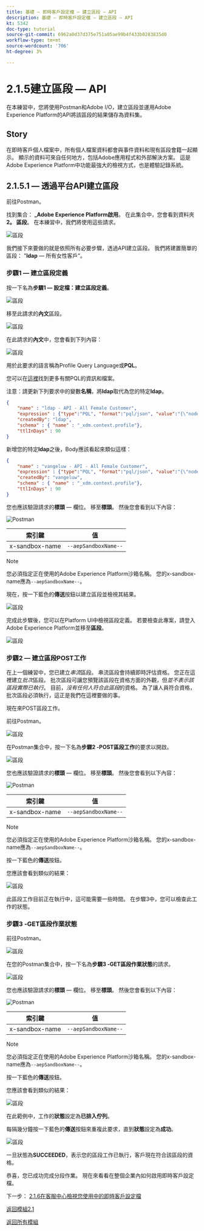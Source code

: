 ```yaml
---
title: 基礎 — 即時客戶設定檔 — 建立區段 — API
description: 基礎 — 即時客戶設定檔 — 建立區段 — API
kt: 5342
doc-type: tutorial
source-git-commit: 6962a0d37d375e751a05ae99b4f433b0283835d0
workflow-type: tm+mt
source-wordcount: '706'
ht-degree: 3%

---
```


# 2.1.5建立區段 — API

在本練習中，您將使用Postman和Adobe I/O，建立區段並運用Adobe Experience Platform的API將該區段的結果儲存為資料集。

## Story

在即時客戶個人檔案中，所有個人檔案資料都會與事件資料和現有區段會籍一起顯示。 顯示的資料可來自任何地方，包括Adobe應用程式和外部解決方案。 這是Adobe Experience Platform中功能最強大的檢視方式，也是體驗記錄系統。

## 2.1.5.1 — 透過平台API建立區段

前往Postman。

找到集合： **_Adobe Experience Platform啟用**。 在此集合中，您會看到資料夾&#x200B;**2。 區段**。 在本練習中，我們將使用這些請求。

![區段](./images/pmdtl.png)

我們接下來要做的就是依照所有必要步驟，透過API建立區段。 我們將建置簡單的區段： &quot;**ldap** — 所有女性客戶&quot;。

### 步驟1 — 建立區段定義

按一下名為&#x200B;**步驟1 — 設定檔：建立區段定義**。

![區段](./images/s1_call.png)

移至此請求的&#x200B;**內文**&#x200B;區段。

![區段](./images/s1_body.png)

在此請求的&#x200B;**內文**&#x200B;中，您會看到下列內容：

![區段](./images/s1_bodydtl.png)

用於此要求的語言稱為Profile Query Language或&#x200B;**PQL**。

您可以在[這裡](https://experienceleague.adobe.com/docs/experience-platform/segmentation/pql/overview.html?lang=en)找到更多有關PQL的資訊和檔案。


注意：請更新下列要求中的變數&#x200B;**名稱**，將&#x200B;**ldap**&#x200B;取代為您的特定&#x200B;**ldap**。

```json
{
    "name" : "ldap - API - All Female Customer",
    "expression" : {"type":"PQL", "format":"pql/json", "value":"{\"nodeType\":\"fnApply\",\"fnName\":\"in\",\"params\":[{\"nodeType\":\"fieldLookup\",\"fieldName\":\"gender\",\"object\":{\"nodeType\":\"fieldLookup\",\"fieldName\":\"person\",\"object\":{\"nodeType\":\"literal\",\"literalType\":\"XDMObject\",\"value\":\"profile\"}}},{\"literalType\":\"List\",\"nodeType\":\"literal\",\"value\":[\"female\"]}]}"},
    "createdBy": "ldap",
    "schema" : { "name" : "_xdm.context.profile"},
    "ttlInDays" : 90
}
```

新增您的特定&#x200B;**ldap**&#x200B;之後，Body應該看起來類似這樣：

```json
{
    "name" : "vangeluw - API - All Female Customer",
    "expression" : {"type":"PQL", "format":"pql/json", "value":"{\"nodeType\":\"fnApply\",\"fnName\":\"in\",\"params\":[{\"nodeType\":\"fieldLookup\",\"fieldName\":\"gender\",\"object\":{\"nodeType\":\"fieldLookup\",\"fieldName\":\"person\",\"object\":{\"nodeType\":\"literal\",\"literalType\":\"XDMObject\",\"value\":\"profile\"}}},{\"literalType\":\"List\",\"nodeType\":\"literal\",\"value\":[\"female\"]}]}"},
    "createdBy": "vangeluw",
    "schema" : { "name" : "_xdm.context.profile"},
    "ttlInDays" : 90
}
```

您也應該驗證請求的&#x200B;**標頭** — 欄位。 移至&#x200B;**標頭**。 然後您會看到以下內容：

![Postman](./images/s1_h.png)

| 索引鍵 | 值 |
| -------------- | ------------------ |
| x-sandbox-name | `--aepSandboxName--` |

>[!NOTE]
>
>您必須指定正在使用的Adobe Experience Platform沙箱名稱。 您的x-sandbox-name應為`--aepSandboxName--`。

現在，按一下藍色的&#x200B;**傳送**&#x200B;按鈕以建立區段並檢視其結果。

![區段](./images/s1_bodydtl_results.png)

完成此步驟後，您可以在Platform UI中檢視區段定義。 若要檢查此專案，請登入Adobe Experience Platform並移至&#x200B;**區段**。

![區段](./images/s1_segmentdef.png)

### 步驟2 — 建立區段POST工作

在上一個練習中，您已建立&#x200B;_串流_&#x200B;區段。 串流區段會持續即時評估資格。 您正在這裡建立&#x200B;_批次_&#x200B;區段。 批次區段可讓您預覽該區段在資格方面的外觀，但&#x200B;_並不表示該區段實際已執行_。 目前，_沒有任何人符合此區段_&#x200B;的資格。 為了讓人員符合資格，批次區段必須執行，這正是我們在這裡要做的事。

現在來POST區段工作。

前往Postman。

![區段](./images/pmdtl.png)

在Postman集合中，按一下名為&#x200B;**步驟2 -POST區段工作**&#x200B;的要求以開啟。

![區段](./images/s2_call.png)

您也應該驗證請求的&#x200B;**標頭** — 欄位。 移至&#x200B;**標頭**。 然後您會看到以下內容：

![Postman](./images/s2headers.png)

| 索引鍵 | 值 |
| -------------- | ------------------ |
| x-sandbox-name | `--aepSandboxName--` |

>[!NOTE]
>
>您必須指定正在使用的Adobe Experience Platform沙箱名稱。 您的x-sandbox-name應為`--aepSandboxName--`。

按一下藍色的&#x200B;**傳送**&#x200B;按鈕。

您應該會看到類似的結果：

![區段](./images/s2_call_response.png)

此區段工作目前正在執行中，這可能需要一些時間。 在步驟3中，您可以檢查此工作的狀態。


### 步驟3 -GET區段作業狀態

前往Postman。

![區段](./images/pmdtl.png)

在您的Postman集合中，按一下名為&#x200B;**步驟3 -GET區段作業狀態**&#x200B;的請求。

![區段](./images/s3_call.png)

您也應該驗證請求的&#x200B;**標頭** — 欄位。 移至&#x200B;**標頭**。 然後您會看到以下內容：

![Postman](./images/s3headers.png)

| 索引鍵 | 值 |
| -------------- | ------------------ |
| x-sandbox-name | `--aepSandboxName--` |

>[!NOTE]
>
>您必須指定正在使用的Adobe Experience Platform沙箱名稱。 您的x-sandbox-name應為`--aepSandboxName--`。

按一下藍色的&#x200B;**傳送**&#x200B;按鈕。

您應該會看到類似的結果：

![區段](./images/s3_status.png)

在此範例中，工作的&#x200B;**狀態**&#x200B;設定為&#x200B;**已排入佇列**。

每隔幾分鐘按一下藍色的&#x200B;**傳送**&#x200B;按鈕來重複此要求，直到&#x200B;**狀態**&#x200B;設定為&#x200B;**成功**。

![區段](./images/s3_status_succeeded.png)

一旦狀態為&#x200B;**SUCCEEDED**，表示您的區段工作已執行，客戶現在符合該區段的資格。

恭喜，您已成功完成分段作業。 現在來看看在整個企業內如何啟用即時客戶設定檔。

下一步： [2.1.6在客服中心檢視您使用中的即時客戶設定檔](./ex6.md)

[返回模組2.1](./real-time-customer-profile.md)

[返回所有模組](../../../overview.md)
